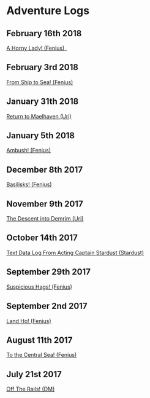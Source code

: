 <!-- TITLE: Adventure Logs -->

# Adventure Logs
## February 16th 2018
[A Horny Lady! (Fenius)](2018-02-16/fenius)_

## February 3rd 2018
[From Ship to Sea! (Fenius)](2018-02-03/fenius)
## January 31th 2018
[Return to Maelhaven (Uri)](2018-01-31/uri)

## January 5th 2018
[Ambush! (Fenius)](2018-01-05/fenius)

## December 8th 2017
[Basilisks! (Fenius)](2017-12-8/fenius)

## November 9th 2017
[The Descent into Demrim (Uri)](2017-11-09/uri)

## October 14th 2017
[Text Data Log From Acting Captain Stardust (Stardust)](2017-10-14/stardust)

## September 29th 2017
[Suspicious Hags! (Fenius)](2017-09-29/fenius)

## September 2nd 2017
[Land Ho! (Fenius)](2017-09-02/fenius)

## August 11th 2017
[To the Central Sea! (Fenius)](2017-08-11/fenius)

## July 21st 2017
[Off The Rails!  (DM)](2017-07-21/dm)

